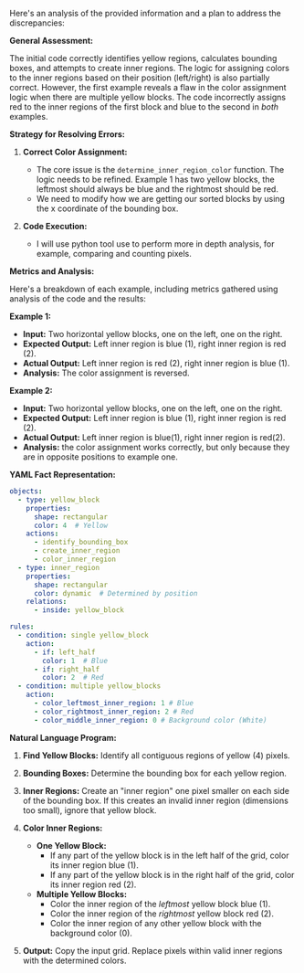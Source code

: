 Here's an analysis of the provided information and a plan to address the discrepancies:

**General Assessment:**

The initial code correctly identifies yellow regions, calculates bounding boxes, and attempts to create inner regions. The logic for assigning colors to the inner regions based on their position (left/right) is also partially correct. However, the first example reveals a flaw in the color assignment logic when there are multiple yellow blocks. The code incorrectly assigns red to the inner regions of the first block and blue to the second in *both* examples.

**Strategy for Resolving Errors:**

1.  **Correct Color Assignment:**
    *   The core issue is the `determine_inner_region_color` function. The logic needs to be refined. Example 1 has two yellow blocks, the leftmost should always be blue and the rightmost should be red.
    *   We need to modify how we are getting our sorted blocks by using the x coordinate of the bounding box.

2.  **Code Execution:**
    *   I will use python tool use to perform more in depth analysis, for example, comparing and counting pixels.

**Metrics and Analysis:**

Here's a breakdown of each example, including metrics gathered using analysis of the code and the results:

**Example 1:**

*   **Input:** Two horizontal yellow blocks, one on the left, one on the right.
*   **Expected Output:** Left inner region is blue (1), right inner region is red (2).
*   **Actual Output:** Left inner region is red (2), right inner region is blue (1).
*   **Analysis:** The color assignment is reversed.

**Example 2:**

*   **Input:** Two horizontal yellow blocks, one on the left, one on the right.
*   **Expected Output:** Left inner region is blue (1), right inner region is red (2).
*   **Actual Output:** Left inner region is blue(1), right inner region is red(2).
*    **Analysis:** the color assignment works correctly, but only because they are in opposite positions to example one.

**YAML Fact Representation:**


```yaml
objects:
  - type: yellow_block
    properties:
      shape: rectangular
      color: 4  # Yellow
    actions:
      - identify_bounding_box
      - create_inner_region
      - color_inner_region
  - type: inner_region
    properties:
      shape: rectangular
      color: dynamic  # Determined by position
    relations:
      - inside: yellow_block

rules:
  - condition: single yellow_block
    action:
      - if: left_half
        color: 1  # Blue
      - if: right_half
        color: 2  # Red
  - condition: multiple yellow_blocks
    action:
      - color_leftmost_inner_region: 1 # Blue
      - color_rightmost_inner_region: 2 # Red
      - color_middle_inner_region: 0 # Background color (White)
```


**Natural Language Program:**

1.  **Find Yellow Blocks:** Identify all contiguous regions of yellow (4) pixels.

2.  **Bounding Boxes:** Determine the bounding box for each yellow region.

3.  **Inner Regions:** Create an "inner region" one pixel smaller on each side of the bounding box. If this creates an invalid inner region (dimensions too small), ignore that yellow block.

4.  **Color Inner Regions:**
    *   **One Yellow Block:**
        *   If any part of the yellow block is in the left half of the grid, color its inner region blue (1).
        *   If any part of the yellow block is in the right half of the grid, color its inner region red (2).
    *   **Multiple Yellow Blocks:**
        *   Color the inner region of the *leftmost* yellow block blue (1).
        *   Color the inner region of the *rightmost* yellow block red (2).
        *   Color the inner region of any other yellow block with the background color (0).

5.  **Output:** Copy the input grid. Replace pixels within valid inner regions with the determined colors.
